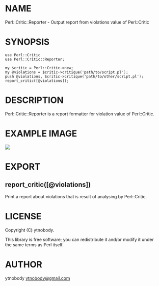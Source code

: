 # NAME

Perl::Critic::Reporter - Output report from violations value of Perl::Critic

# SYNOPSIS

    use Perl::Critic
    use Perl::Critic::Reporter;
    
    my $critic = Perl::Critic->new;
    my @violations = $critic->critique('path/to/script.pl');
    push @violations, $critic->critique('path/to/other/script.pl');
    report_critic([@violations]);

# DESCRIPTION

Perl::Critic::Reporter is a report formatter for violation value of Perl::Critic.

# EXAMPLE IMAGE

<div>
    <img src="http://i.gyazo.com/7511c0b9addeb1c27f93f90f534e6daf.png">
</div>

# EXPORT

## report\_critic(\[@violations\])

Print a report about violations that is result of analysing by Perl::Critic.

# LICENSE

Copyright (C) ytnobody.

This library is free software; you can redistribute it and/or modify
it under the same terms as Perl itself.

# AUTHOR

ytnobody <ytnobody@gmail.com>

